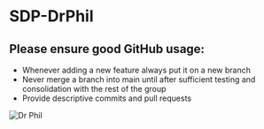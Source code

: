 # SDP-DrPhil

## Please ensure good GitHub usage:
- Whenever adding a new feature always put it on a new branch
- Never merge a branch into main until after sufficient testing and consolidation with the rest of the group
- Provide descriptive commits and pull requests

![Dr Phil](https://www.google.com/url?sa=i&url=https%3A%2F%2Fwww.reddit.com%2Fr%2Fdrphil%2Fcomments%2Fhigiqm%2Fi_present_to_you_the_amazing_boston_dynamics_phil%2F&psig=AOvVaw1SmlwVneSbKgdz_poRzzvy&ust=1611737556754000&source=images&cd=vfe&ved=0CAIQjRxqFwoTCPiWprmcue4CFQAAAAAdAAAAABAO)

